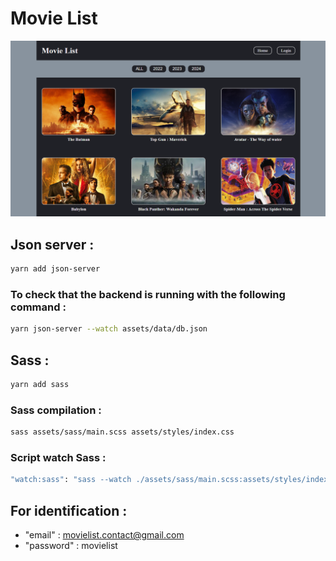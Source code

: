 # Movie List

![Home du site Movie List](./assets/images/cover-github.png)

## Json server :

```bash
yarn add json-server
```

### To check that the backend is running with the following command :

```bash
yarn json-server --watch assets/data/db.json
```

## Sass :

```bash
yarn add sass
```

### Sass compilation :

```bash
sass assets/sass/main.scss assets/styles/index.css
```

### Script watch Sass :

```bash
"watch:sass": "sass --watch ./assets/sass/main.scss:assets/styles/index.css"
```

## For identification :

-   "email" : movielist.contact@gmail.com
-   "password" : movielist
